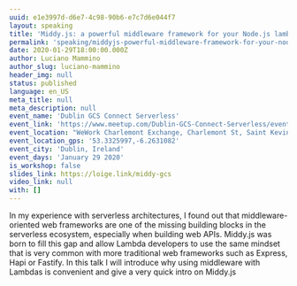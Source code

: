 ```yaml
---
uuid: e1e3997d-d6e7-4c98-90b6-e7c7d6e044f7
layout: speaking
title: 'Middy.js: a powerful middleware framework for your Node.js lambdas'
permalink: 'speaking/middyjs-powerful-middleware-framework-for-your-nodejs-lambdas'
date: 2020-01-29T18:00:00.000Z
author: Luciano Mammino
author_slug: luciano-mammino
header_img: null
status: published
language: en_US
meta_title: null
meta_description: null
event_name: 'Dublin GCS Connect Serverless'
event_link: 'https://www.meetup.com/Dublin-GCS-Connect-Serverless/events/267744025/'
event_location: "WeWork Charlemont Exchange, Charlemont St, Saint Kevin's, Dublin"
event_location_gps: '53.3325997,-6.2631082'
event_city: 'Dublin, Ireland'
event_days: 'January 29 2020'
is_workshop: false
slides_link: https://loige.link/middy-gcs
video_link: null
with: []
---
```


In my experience with serverless architectures, I found out that middleware-oriented web frameworks are one of the missing building blocks in the serverless ecosystem, especially when building web APIs. Middy.js was born to fill this gap and allow Lambda developers to use the same mindset that is very common with more traditional web frameworks such as Express, Hapi or Fastify.
In this talk I will introduce why using middleware with Lambdas is convenient and give a very quick intro on Middy.js
